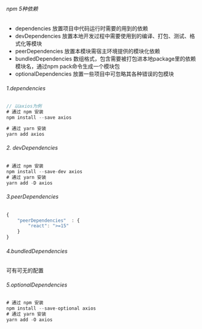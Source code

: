 ###### npm  5种依赖

+ dependencies 放置项目中代码运行时需要的用到的依赖
+ devDependencies  放置本地开发过程中需要使用到的编译、打包、测试、格式化等模块
+ peerDependencies  放置本模块需宿主环境提供的模块化依赖
+ bundledDependencies  数组格式，包含需要被打包进本地package里的依赖模块名，通过npm pack命令生成一个模块包
+ optionalDependencies 放置一些项目中可忽略其各种错误的包模块

###### 1.dependencies

```js
// 以axios为例
# 通过 npm 安装
npm install --save axios

# 通过 yarn 安装
yarn add axios
```

###### 2. devDependencies

```js
# 通过 npm 安装  
npm install --save-dev axios
# 通过 yarn 安装
yarn add -D axios
```

###### 3.peerDependencies  

```js
{
    "peerDependencies"  : {
        "react": ">=15"
    }
}
```

###### 4.bundledDependencies  

可有可无的配置

###### 5.optionalDependencies

``` js
# 通过 npm 安装  
npm install --save-optional axios
# 通过 yarn 安装
yarn add -O axios
```

